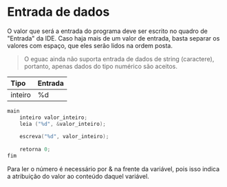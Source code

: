 # Entrada de dados

O valor que será a entrada do programa deve ser escrito no quadro de "Entrada" da IDE. Caso haja mais de um valor de entrada, basta separar os valores com espaço, que eles serão lidos na ordem posta.

> O eguac ainda não suporta entrada de dados de string \(caractere\), portanto, apenas dados do tipo numérico são aceitos.

| Tipo | Entrada |
| :--- | :--- |
| inteiro | %d |

```C
main
    inteiro valor_inteiro;
    leia ("%d", &valor_inteiro);
    
    escreva("%d", valor_inteiro);
    
    retorna 0;
fim
```

Para ler o número é necessário por & na frente da variável, pois isso indica a atribuição do valor ao conteúdo daquel variável.